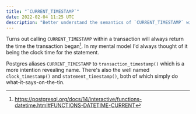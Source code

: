 ```yaml
---
title: "`CURRENT_TIMESTAMP`"
date: 2022-02-04 11:25 UTC
description: "Better understand the semantics of `CURRENT_TIMESTAMP` within database transactions."
---
```


Turns out calling `CURRENT_TIMESTAMP` within a transaction will always return
the time the transaction began[^1]. In my mental model I'd always thought of it
being the clock time for the statement.

Postgres aliases `CURRENT_TIMESTAMP` to `transaction_timestamp()` which is a
more intention revealing name. There's also the well named `clock_timestamp()`
and `statement_timestamp()`, both of which simply do what-it-says-on-the-tin.

[^1]: https://postgresql.org/docs/14/interactive/functions-datetime.html#FUNCTIONS-DATETIME-CURRENT

